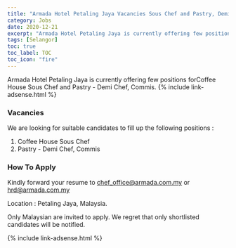 ```yaml
---
title: "Armada Hotel Petaling Jaya Vacancies Sous Chef and Pastry, Demi Chef, Commis" 
category: Jobs 
date: 2020-12-21
excerpt: "Armada Hotel Petaling Jaya is currently offering few positions for Coffee House Sous Chef and Pastry - Demi Chef, Commis." 
tags: [Selangor] 
toc: true 
toc_label: TOC 
toc_icon: "fire" 
--- 
```


Armada Hotel Petaling Jaya is currently offering few positions forCoffee House Sous Chef and Pastry - Demi Chef, Commis.
{% include link-adsense.html %} 

### Vacancies
We are looking for suitable candidates to fill up the following positions :
1. Coffee House Sous Chef
2. Pastry - Demi Chef, Commis

### How To Apply
Kindly forward your resume to chef_office@armada.com.my or hrd@armada.com.my

Location : Petaling Jaya, Malaysia.

Only Malaysian are invited to apply.
We regret that only shortlisted candidates will be notified.

{% include link-adsense.html %} 